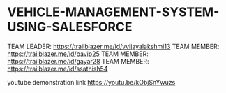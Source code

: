 # VEHICLE-MANAGEMENT-SYSTEM-USING-SALESFORCE

TEAM LEADER: https://trailblazer.me/id/vvijayalakshmi13
TEAM MEMBER: https://trailblazer.me/id/pavip25
TEAM MEMBER: https://trailblazer.me/id/gayar28
TEAM MEMBER: https://trailblazer.me/id/ssathish54

youtube demonstration link
 https://youtu.be/kObjSnYwuzs
